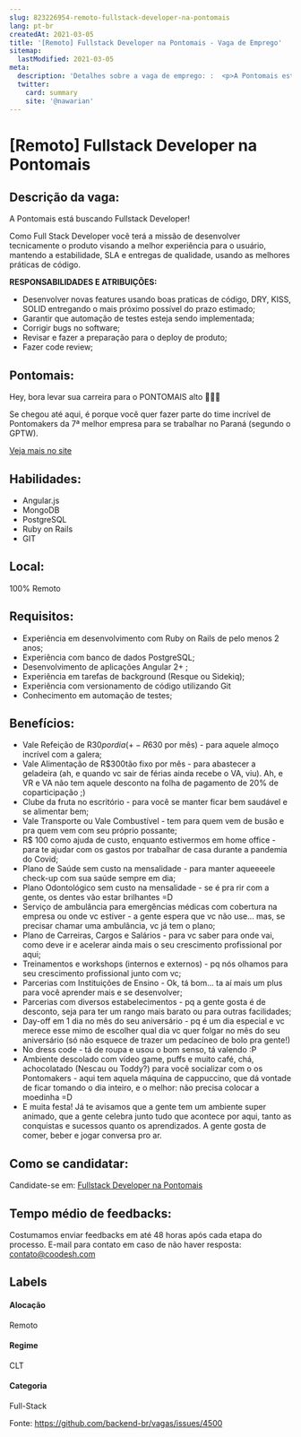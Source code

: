 ```yaml
---
slug: 823226954-remoto-fullstack-developer-na-pontomais
lang: pt-br
createdAt: 2021-03-05
title: '[Remoto] Fullstack Developer na Pontomais - Vaga de Emprego'
sitemap:
  lastModified: 2021-03-05
meta:
  description: 'Detalhes sobre a vaga de emprego: :  <p>A Pontomais está buscando Fullstack Developer!</p> <p>Como Full Stack Developer você terá a missão de desenvolver tecnicamente o produto visando a melhor experiência para o usuário, mantendo a estabilidade, SLA e entregas de qualidade, usando as melhores práticas de código.</p> <p><strong>RESPONSABILIDADES E ATRIBUIÇÕES:</strong></p> <ul> <li>Desenvolver novas features usando boas praticas de código, DRY, KISS, SOLID entregando o mais próximo possível do prazo estimado;</li> <li>Garantir que automação de testes esteja sendo implementada;</li> <li>Corrigir bugs no software;</li> <li>Revisar e fazer a preparação para o deploy de produto;</li> <li>Fazer code review;</li> </ul>'
  twitter:
    card: summary
    site: '@nawarian'
---
```


# [Remoto] Fullstack Developer na Pontomais

## Descrição da vaga: 
 <p>A Pontomais está buscando Fullstack Developer!</p>
<p>Como Full Stack Developer você terá a missão de desenvolver tecnicamente o produto visando a melhor experiência para o usuário, mantendo a estabilidade, SLA e entregas de qualidade, usando as melhores práticas de código.</p>
<p><strong>RESPONSABILIDADES E ATRIBUIÇÕES:</strong></p>
<ul>
<li>Desenvolver novas features usando boas praticas de código, DRY, KISS, SOLID entregando o mais próximo possível do prazo estimado;</li>
<li>Garantir que automação de testes esteja sendo implementada;</li>
<li>Corrigir bugs no software;</li>
<li>Revisar e fazer a preparação para o deploy de produto;</li>
<li>Fazer code review;</li>
</ul>

## Pontomais: 
 <p>Hey, bora levar sua carreira para o PONTOMAIS alto 🚀🚀🚀</p>

<p>Se chegou até aqui, é porque você quer fazer parte do time incrível de Pontomakers da 7ª melhor empresa para se trabalhar no Paraná (segundo o GPTW).</p><a href='https://coodesh.com/empresas/pontomais'>Veja mais no site</a>

 ## Habilidades: 
 - Angular.js 
- MongoDB 
- PostgreSQL 
- Ruby on Rails 
- GIT

## Local: 
 100% Remoto

## Requisitos: 
 - Experiência em desenvolvimento com Ruby on Rails de pelo menos 2 anos; 
- Experiência com banco de dados PostgreSQL; 
- Desenvolvimento de aplicações Angular 2+ ; 
- Experiência em tarefas de background (Resque ou Sidekiq); 
- Experiência com versionamento de código utilizando Git 
- Conhecimento em automação de testes;

## Benefícios: 
 - Vale Refeição de R$30 por dia (+- R$630 por mês) - para aquele almoço incrível com a galera; 
- Vale Alimentação de R$300tão fixo por mês - para abastecer a geladeira (ah, e quando vc sair de férias ainda recebe o VA, viu). Ah, e VR e VA não tem aquele desconto na folha de pagamento de 20% de coparticipação ;) 
- Clube da fruta no escritório - para você se manter ficar bem saudável e se alimentar bem;  
- Vale Transporte ou Vale Combustível - tem para quem vem de busão e pra quem vem com seu próprio possante; 
- R$ 100 como ajuda de custo, enquanto estivermos em home office - para te ajudar com os gastos por trabalhar de casa durante a pandemia do Covid;  
- Plano de Saúde sem custo na mensalidade - para manter aqueeeele check-up com sua saúde sempre em dia;   
- Plano Odontológico sem custo na mensalidade - se é pra rir com a gente, os dentes vão estar brilhantes =D  
- Serviço de ambulância para emergências médicas com cobertura na empresa ou onde vc estiver - a gente espera que vc não use... mas, se precisar chamar uma ambulância, vc já tem o plano; 
- Plano de Carreiras, Cargos e Salários - para vc saber para onde vai, como deve ir e acelerar ainda mais o seu crescimento profissional por aqui;   
- Treinamentos e workshops (internos e externos) - pq nós olhamos para seu crescimento profissional junto com vc;  
- Parcerias com Instituições de Ensino - Ok, tá bom... ta aí mais um plus para você aprender mais e se desenvolver;  
- Parcerias com diversos estabelecimentos - pq a gente gosta é de desconto, seja para ter um rango mais barato ou para outras facilidades; 
- Day-off em 1 dia no mês do seu aniversário - pq é um dia especial e vc merece esse mimo de escolher qual dia vc quer folgar no mês do seu aniversário (só não esquece de trazer um pedacíneo de bolo pra gente!) 
- No dress code - tá de roupa e usou o bom senso, tá valendo :P 
- Ambiente descolado com vídeo game, puffs e muito café, chá, achocolatado (Nescau ou Toddy?) para você socializar com o os Pontomakers - aqui tem aquela máquina de cappuccino, que dá vontade de ficar tomando o dia inteiro, e o melhor: não precisa colocar a moedinha =D   
- E muita festa! Já te avisamos que a gente tem um ambiente super animado, que a gente celebra junto tudo que acontece por aqui, tanto as conquistas e sucessos quanto os aprendizados. A gente gosta de comer, beber e jogar conversa pro ar. 

## Como se candidatar:
Candidate-se em: [Fullstack Developer na Pontomais](https://coodesh.com/vagas/fullstack-developer-140507?origin=github&modal=open)

## Tempo médio de feedbacks:
 Costumamos enviar feedbacks em até 48 horas após cada etapa do processo. E-mail para contato em caso de não haver resposta: [contato@coodesh.com](mailto:contato@coodesh.com)

## Labels

#### Alocação
Remoto

#### Regime
CLT

#### Categoria
Full-Stack

Fonte: https://github.com/backend-br/vagas/issues/4500